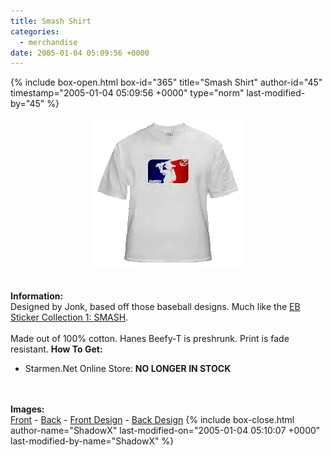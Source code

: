 ```yaml
---
title: Smash Shirt
categories:
  - merchandise
date: 2005-01-04 05:09:56 +0000
---
```

{% include box-open.html box-id="365" title="Smash Shirt" author-id="45" timestamp="2005-01-04 05:09:56 +0000" type="norm" last-modified-by="45" %}
	<center>
	<img src="/merchandise/images/smn_ss_title.png" border="0" alt="Smash Shirt" />
	</center>
	<br /><br />
	<b>Information:</b>
	<br />
	Designed by Jonk, based off those baseball designs. Much like the 
	<a href="http://www.starmen.net/merchandise/smn/ebsc1smash.php">EB Sticker Collection 1: SMASH</a>.
	<br /><br />
	Made out of 100% cotton. Hanes Beefy-T is preshrunk. Print is fade resistant.
	<b>How To Get:</b>
	<br />
	<ul>
	<li>Starmen.Net Online Store: <b>NO LONGER IN STOCK</b></li>
	</ul>
	<br /><br />
	<b>Images:</b>
	<br />
	<a href="/merchandise/images/smn_ss_front.jpg">Front</a> - <a href="/merchandise/images/smn_ss_back.jpg">Back</a> - <a href="/merchandise/images/smn_ss_fdesign.jpg">Front Design</a> - 
	<a href="/merchandise/images/smn_ss_bdesign.jpg">Back Design</a>
{% include box-close.html author-name="ShadowX" last-modified-on="2005-01-04 05:10:07 +0000" last-modified-by-name="ShadowX" %}
